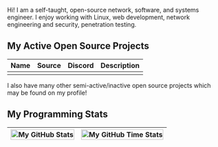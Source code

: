Hi! I am a self-taught, open-source network, software, and systems engineer. I enjoy working with Linux, web development, network engineering and security, penetration testing.

## My Active Open Source Projects
| Name | Source | Discord | Description |
| ---- | ---- | ---- | ---- |
| | | | |

I also have many other semi-active/inactive open source projects which may be found on my profile!

## My Programming Stats
| <img align="center" width="100%" src="https://github-readme-stats.vercel.app/api?username=zero2080&count_private=true&include_all_commits=true&show_icons=true&theme=blue-green&border_color=001F1E&text_color=09d672&icon_color=00C2C2&title_color=00F1E9&custom_title=Stats" alt="My GitHub Stats" /> | <img align="center" width="100%" src="https://github-readme-stats.vercel.app/api/wakatime?username=zero2080&theme=blue-green&border_color=001F1E&text_color=09d672&icon_color=00C2C2&title_color=00F1E9" alt="My GitHub Time Stats" /> |
| ------------- | ------------- |
